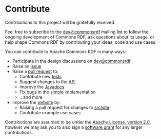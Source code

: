 <!--

    Licensed to the Apache Software Foundation (ASF) under one
    or more contributor license agreements. See the NOTICE file
    distributed with this work for additional information
    regarding copyright ownership. The ASF licenses this file
    to you under the Apache License, Version 2.0 (the
    "License"); you may not use this file except in compliance
    with the License.  You may obtain a copy of the License at

        http://www.apache.org/licenses/LICENSE-2.0

    Unless required by applicable law or agreed to in writing, software
    distributed under the License is distributed on an "AS IS" BASIS,
    WITHOUT WARRANTIES OR CONDITIONS OF ANY KIND, either express or implied.
    See the License for the specific language governing permissions and
    limitations under the License.

-->

# Contribute

Contributions to this project will be gratefully received.

Feel free to subscribe to the
[dev@commonsrdf](mail-lists.html)
mailing list to follow the ongoing development of Commons RDF, ask questions
about its usage, or help shape Commons RDF by contributing your ideas, code and
use cases.

You can contribute to Apache Commons RDF in many ways:

 * Participate in the design discussions on [dev@commonsrdf](mail-lists.html)
 * Raise an [issue](https://issues.apache.org/jira/browse/COMMONSRDF)
 * Raise a [pull request](https://github.com/apache/incubator-commonsrdf/pulls) to:
    + Contribute new [tests](https://github.com/apache/incubator-commonsrdf/tree/master/api/src/test/java/org/apache/commons/rdf/api)   
    + Suggest changes to the [API](https://github.com/apache/incubator-commonsrdf/tree/master/api/)
    + Improve the [Javadocs](apidocs/)
    + Fix bugs in the [simple](https://github.com/apache/incubator-commonsrdf/tree/master/simple/src/main/java/org/apache/commons/rdf/simple) implementation
    + .. and more
 * Improve the [website](http://commonsrdf.incubator.apache.org/) by:
    + Raising a pull request for changes to [src/site](https://github.com/apache/incubator-commonsrdf/tree/master/src/site)
    + Contribute example use cases
 
Contributions are assumed to be under the
[Apache License, version 2.0](http://www.apache.org/licenses/LICENSE-2.0),
however we may ask you to also sign a 
[software grant](https://www.apache.org/licenses/software-grant.txt) for any 
larger contributions.
 
